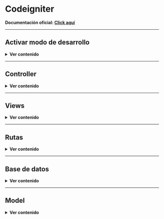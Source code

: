 <h1>Codeigniter</h1>

**Documentación oficial: [Click aquí](https://www.codeigniter.com/user_guide/tutorial)**

<hr></hr>
<h2>Activar modo de desarrollo</h2>

<details>
<summary><strong>Ver contenido</strong></summary>
<br>

De forma predeterminada, Codeigniter inicia con el **modo de producción**, si queremos cambiar al **modo de desarrollo**, debemos hacer lo siguiente:
  
- **Copiar o renombrar el archivo env como .env** (es importante no subirlo al repositorio de manera pública puesto que este archivo puede contener información sensible).
- **Descomentamos la línea de con 'CI_ENVIRONMENT' y cambiamos su valor al de producción:**
  
  ```
  CI_ENVIRONMENT = development
  ```
</details>
<hr></hr>

<h2>Controller</h2>

<details>
<summary><strong>Ver contenido</strong></summary>
<br>

The first thing you’re going to do is set up a controller to handle static pages. A controller is simply a class that helps delegate work. It is the glue of your web application.

The controller is what will become the center of every request to your web application. Like any PHP class, you refer to it within your controllers as $this.

Controllers must return a string or a Response object.

<details>
<summary>Ver ejemplo simple de un controller</summary>
<br>

Tenemos una clase llamada Pages, con un método View() que acepta un argumento llamado $page. Tambien tiene un método index(). Tanto ```public function view($page = 'home')``` como ```return view('welcome_message')``` son técnicamente funciones, pero cuando creamos una función dentro de una clase, esta es llamada como **método**.
```php
<?php
/*
El error que estás viendo, "Call to undefined function get()", ocurre en la línea 11 de tu código. Parece que estás tratando de utilizar el método "get()" en el objeto "$routes", pero el error indica que no se puede encontrar una función llamada "get()" en el contexto actual.

En el código de rutas en CodeIgniter 4, generalmente no se utiliza "get()" para definir rutas HTTP GET. En su lugar, las rutas se definen utilizando el método apropiado para el tipo de solicitud HTTP que deseas manejar. Para definir una ruta para una solicitud GET, debes usar el método "get()" directamente en el objeto "$routes".

Así que en lugar de esto:

php

$routes.get('/home', 'Home::index');

Debes usar:

php

$routes->get('/home', 'Home::index');

*/
namespace App\Controllers;

class Pages extends BaseController
{
    public function index()
    {
        return view('welcome_message');
    }

    public function view($page = 'home')
    {
        // ...
    }
}
```
La clase Pages extiende de BaseController, que a su vez extiende de CodeIgniter\Controller class, lo que significa que la nueva clase Pages tiene acceso a los métodos y propiedades ya definidas en CodeIgniter\Controller class (system/Controller.php).

</details>

<details>
<summary>Ver ejemplo de un controller con PageNotFoundException</summary>
<br>

```php
<?php

namespace App\Controllers;

use CodeIgniter\Exceptions\PageNotFoundException; // Add this line

class Pages extends BaseController
{
    // ...

    public function view($page = 'home')
    {
        if (! is_file(APPPATH . 'Views/pages/' . $page . '.php')) {
            // Whoops, we don't have a page for that!
            throw new PageNotFoundException($page);
        }

        $data['title'] = ucfirst($page); // Capitalize the first letter

        return view('templates/header', $data)
            . view('pages/' . $page)
            . view('templates/footer');
    }
}
```

</details>

</details>

<hr></hr>
<h2>Views</h2>

<details>
<summary><strong>Ver contenido</strong></summary>
<br>

Earlier you set up a controller with a view() method. The method accepts one parameter, which is the name of the page to be loaded.

<details>
  <summary>Templates</summary><br>
  Podemos crear templates de la siguiente forma:
  Creamos el header en app/Views/templates/header.php
  
```php
<!doctype html>
<html>
<head>
    <title>CodeIgniter Tutorial</title>
</head>
<body>

    <h1><?= esc($title) ?></h1>
```

 **esc() function** => It’s a global function provided by CodeIgniter to help prevent XSS attacks.

</details>

</details>




<hr></hr>
<h2>Rutas</h2>

<details>
<summary><strong>Ver contenido</strong></summary>
<br>

Las rutas se colocan en el archivo routes.php

```php
$routes->get('/productos', 'Productos::index',[]);
```
- $routes:  objeto de la clase RouteCollection
- ->get: metodo de peticion http, puede ser post, patch, put, delete, get
- /productos: ruta que se colocara en la url
- 'Productos::index' : Controlador::metododelcontrolador
- []: opciones como filtros o namespace.

Enrutamiento con parametros ejemplo

```php
  $routes->get('/productos/(:num)', 'Productos::show/$1');
```
- $routes:  objeto de la clase RouteCollection
- ->get: metodo de peticion http, puede ser post, patch, put, delete, get
- /productos: ruta que se colocara en la url.
- (:num): parametro de la ruta o tambien llamado **placeholder**.
- 'Productos::index' : Controlador::metododelcontrolador
- $1: parametro para el metodo, $1 tomar el primer parametro.

Diferentes **placeholders**:
- (:any): coincidira con cualquier caracter desde este punto hasta el final de la url.
- (:segment): coincidira con cualquier caracter excepte una barra inlinada
- (:num): coincidira con cualquier numero entero.
- (:alpha): coincidira con cualquier cadena alfabetico.
- (:alphanun): combinacion de num y alpha.
- (:hash): se puede usar facilmente para ver indentificares hash.

</details>


<hr></hr>
<h2>Base de datos</h2>

<details>
<summary><strong>Ver contenido</strong></summary>
<br>


<details>
<summary>Ver ejemplo de una tabla</summary>
<br>

A note of interest: a “slug”, in the context of web publishing, is a user- and SEO-friendly short text used in a URL to identify and describe a resource.

```mysql
CREATE TABLE news (
    id INT UNSIGNED NOT NULL AUTO_INCREMENT,
    title VARCHAR(128) NOT NULL,
    slug VARCHAR(128) NOT NULL,
    body TEXT NOT NULL,
    PRIMARY KEY (id),
    UNIQUE slug (slug)
);
```

</details>

<details>
<summary>Conexión a base de datos</summary>
<br>

En el archivo .env, should have the database property settings uncommented and set appropriately for the database you want to use.

```
database.default.hostname = localhost
database.default.database = ci4tutorial
database.default.username = root
database.default.password = root
database.default.DBDriver = MySQLi
```

</details>
</details>


<hr></hr>
<h2>Model</h2>

<details>
<summary><strong>Ver contenido</strong></summary><br>

<details>
<summary>Ver ejemplo simple de un model</summary><br>

Ejemplo del archivo NewsModel.php 
```php
<?php

namespace App\Models;

use CodeIgniter\Model;

class NewsModel extends Model
{
    protected $table = 'news';
}
```
</details>

</details>
